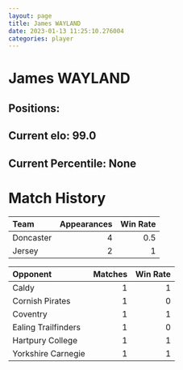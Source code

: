 ```yaml
---  
layout: page  
title: James WAYLAND  
date: 2023-01-13 11:25:10.276004  
categories: player  
---
```

# James WAYLAND

## Positions: 

## Current elo: 99.0

## Current Percentile: None

# Match History


| Team      |   Appearances |   Win Rate |
|:----------|--------------:|-----------:|
| Doncaster |             4 |        0.5 |
| Jersey    |             2 |        1   |

| Opponent            |   Matches |   Win Rate |
|:--------------------|----------:|-----------:|
| Caldy               |         1 |          1 |
| Cornish Pirates     |         1 |          0 |
| Coventry            |         1 |          1 |
| Ealing Trailfinders |         1 |          0 |
| Hartpury College    |         1 |          1 |
| Yorkshire Carnegie  |         1 |          1 |